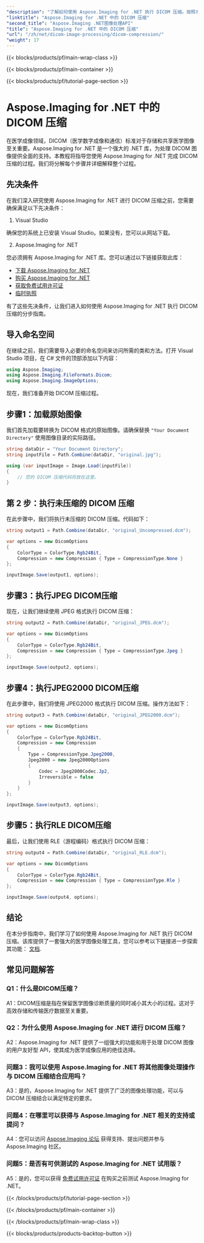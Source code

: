 ```yaml
---
"description": "了解如何使用 Aspose.Imaging for .NET 执行 DICOM 压缩。按照本分步指南，高效存储和传输高质量的诊断医学图像。"
"linktitle": "Aspose.Imaging for .NET 中的 DICOM 压缩"
"second_title": "Aspose.Imaging .NET图像处理API"
"title": "Aspose.Imaging for .NET 中的 DICOM 压缩"
"url": "/zh/net/dicom-image-processing/dicom-compression/"
"weight": 17
---
```


{{< blocks/products/pf/main-wrap-class >}}

{{< blocks/products/pf/main-container >}}

{{< blocks/products/pf/tutorial-page-section >}}

# Aspose.Imaging for .NET 中的 DICOM 压缩

在医学成像领域，DICOM（医学数字成像和通信）标准对于存储和共享医学图像至关重要。Aspose.Imaging for .NET 是一个强大的 .NET 库，为处理 DICOM 图像提供全面的支持。本教程将指导您使用 Aspose.Imaging for .NET 完成 DICOM 压缩的过程。我们将分解每个步骤并详细解释整个过程。

## 先决条件

在我们深入研究使用 Aspose.Imaging for .NET 进行 DICOM 压缩之前，您需要确保满足以下先决条件：

1. Visual Studio

确保您的系统上已安装 Visual Studio。如果没有，您可以从网站下载。

2. Aspose.Imaging for .NET

您必须拥有 Aspose.Imaging for .NET 库。您可以通过以下链接获取此库：

- [下载 Aspose.Imaging for .NET](https://releases.aspose.com/imaging/net/)
- [购买 Aspose.Imaging for .NET](https://purchase.aspose.com/buy)
- [获取免费试用许可证](https://releases.aspose.com/)
- [临时执照](https://purchase.aspose.com/temporary-license/)

有了这些先决条件，让我们进入如何使用 Aspose.Imaging for .NET 执行 DICOM 压缩的分步指南。

## 导入命名空间

在继续之前，我们需要导入必要的命名空间来访问所需的类和方法。打开 Visual Studio 项目，在 C# 文件的顶部添加以下内容：

```csharp
using Aspose.Imaging;
using Aspose.Imaging.FileFormats.Dicom;
using Aspose.Imaging.ImageOptions;
```

现在，我们准备开始 DICOM 压缩过程。

## 步骤1：加载原始图像

我们首先加载要转换为 DICOM 格式的原始图像。请确保替换 `"Your Document Directory"` 使用图像目录的实际路径。

```csharp
string dataDir = "Your Document Directory";
string inputFile = Path.Combine(dataDir, "original.jpg");

using (var inputImage = Image.Load(inputFile))
{
    // 您的 DICOM 压缩代码将放在这里。
}
```

## 第 2 步：执行未压缩的 DICOM 压缩

在此步骤中，我们将执行未压缩的 DICOM 压缩。代码如下：

```csharp
string output1 = Path.Combine(dataDir, "original_Uncompressed.dcm");

var options = new DicomOptions
{
    ColorType = ColorType.Rgb24Bit,
    Compression = new Compression { Type = CompressionType.None }
};

inputImage.Save(output1, options);
```

## 步骤3：执行JPEG DICOM压缩

现在，让我们继续使用 JPEG 格式执行 DICOM 压缩：

```csharp
string output2 = Path.Combine(dataDir, "original_JPEG.dcm");

var options = new DicomOptions
{
    ColorType = ColorType.Rgb24Bit,
    Compression = new Compression { Type = CompressionType.Jpeg }
};

inputImage.Save(output2, options);
```

## 步骤4：执行JPEG2000 DICOM压缩

在此步骤中，我们将使用 JPEG2000 格式执行 DICOM 压缩。操作方法如下：

```csharp
string output3 = Path.Combine(dataDir, "original_JPEG2000.dcm");

var options = new DicomOptions
{
    ColorType = ColorType.Rgb24Bit,
    Compression = new Compression
    {
        Type = CompressionType.Jpeg2000,
        Jpeg2000 = new Jpeg2000Options
        {
            Codec = Jpeg2000Codec.Jp2,
            Irreversible = false
        }
    }
};

inputImage.Save(output3, options);
```

## 步骤5：执行RLE DICOM压缩

最后，让我们使用 RLE（游程编码）格式执行 DICOM 压缩：

```csharp
string output4 = Path.Combine(dataDir, "original_RLE.dcm");

var options = new DicomOptions
{
    ColorType = ColorType.Rgb24Bit,
    Compression = new Compression { Type = CompressionType.Rle }
};

inputImage.Save(output4, options);
```

## 结论

在本分步指南中，我们学习了如何使用 Aspose.Imaging for .NET 执行 DICOM 压缩。该库提供了一套强大的医学图像处理工具，您可以参考以下链接进一步探索其功能： [文档](https://reference。aspose.com/imaging/net/).

## 常见问题解答

### Q1：什么是DICOM压缩？

A1：DICOM压缩是指在保留医学图像诊断质量的同时减小其大小的过程。这对于高效存储和传输医疗数据至关重要。

### Q2：为什么使用 Aspose.Imaging for .NET 进行 DICOM 压缩？

A2：Aspose.Imaging for .NET 提供了一组强大的功能和用于处理 DICOM 图像的用户友好型 API，使其成为医学成像应用的绝佳选择。

### 问题3：我可以使用 Aspose.Imaging for .NET 将其他图像处理操作与 DICOM 压缩结合应用吗？

A3：是的，Aspose.Imaging for .NET 提供了广泛的图像处理功能，可以与 DICOM 压缩结合以满足特定的要求。

### 问题4：在哪里可以获得与 Aspose.Imaging for .NET 相关的支持或提问？

A4：您可以访问 [Aspose.Imaging 论坛](https://forum.aspose.com/) 获得支持、提出问题并参与 Aspose.Imaging 社区。

### 问题5：是否有可供测试的 Aspose.Imaging for .NET 试用版？

A5：是的，您可以获得 [免费试用许可证](https://releases.aspose.com/) 在购买之前测试 Aspose.Imaging for .NET。

{{< /blocks/products/pf/tutorial-page-section >}}

{{< /blocks/products/pf/main-container >}}

{{< /blocks/products/pf/main-wrap-class >}}

{{< blocks/products/products-backtop-button >}}